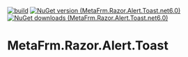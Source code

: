 [![build](https://github.com/MetaFrm/MetaFrm.Razor.Alert.Toast/actions/workflows/build.yml/badge.svg)](https://github.com/MetaFrm/MetaFrm.Razor.Alert.Toast/actions/workflows/build.yml)
[![NuGet version (MetaFrm.Razor.Alert.Toast.net6.0)](https://img.shields.io/nuget/v/MetaFrm.Razor.Alert.Toast.net6.0)](https://www.nuget.org/packages/MetaFrm.Razor.Alert.Toast.net6.0/)
[![NuGet downloads (MetaFrm.Razor.Alert.Toast.net6.0)](https://img.shields.io/nuget/dt/MetaFrm.Razor.Alert.Toast.net6.0)](https://www.nuget.org/packages/MetaFrm.Razor.Alert.Toast.net6.0/)

# MetaFrm.Razor.Alert.Toast
